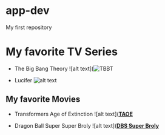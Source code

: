# app-dev
My first repository

# My favorite TV Series
- The Big Bang Theory
![alt text](![**TBBT**](https://th.bing.com/th/id/OIP.C3wMih6KlMjFSLHzK9LGsgAAAA?rs=1&pid=ImgDetMain)

- Lucifer
![alt text](https://th.bing.com/th/id/OIP.4eU-RAd5HnPATbr6DBwEiQHaEK?rs=1&pid=ImgDetMain)

## My favorite Movies
- Transformers Age of Extinction
![alt text]([**TAOE**](https://image.tmdb.org/t/p/original/54HFDOswRfShCr25Tvt7JaLiIaf.jpg)

- Dragon Ball Super Super Broly
 ![alt text]([**DBS Super Broly**](https://th.bing.com/th/id/OIP._0r66c4c85OmYYJWrgsWVgHaLH?rs=1&pid=ImgDetMain)
